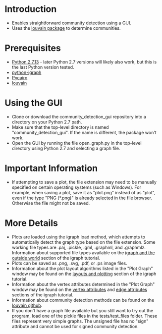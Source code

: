 Introduction
============

* Enables straightforward community detection using a GUI.
* Uses the [louvain package](https://github.com/vtraag/louvain-igraph) to determine communities.

Prerequisites
=============

* [Python 2.7.13](https://www.python.org/downloads/) - later Python 2.7 versions will likely also work, but this is the last Python version tested.
* [python-igraph](http://igraph.org/python/)
* [Pycairo](https://www.cairographics.org/pycairo/)
* [louvain](https://github.com/vtraag/louvain-igraph)

Using the GUI
=============

* Clone or download the community_detection_gui repository into a directory on your Python 2.7 path.
* Make sure that the top-level directory is named "community_detection_gui". If the name is different, the package won't work.
* Open the GUI by running the file open_graph.py in the top-level directory using Python 2.7 and selecting a graph file.

Important Information
=====================
* If attempting to save a plot, the file extension may need to be manually specified on certain operating systems (such as Windows). For example, when saving a plot, save it as "plot.png" instead of as "plot", even if the type "PNG (\*.png)" is already selected in the file browser. Otherwise the file might not be saved.

More Details
============
* Plots are loaded using the igraph load method, which attempts to automatically detect the graph type based on the file extension. Some working file types are .paj, .pickle, .gml, .graphml, and .graphmlz. Information about supported file types available on the [igraph and the outside world](http://igraph.org/python/doc/tutorial/tutorial.html#igraph-and-the-outside-world) section of the igraph tutorial.
* Plots can be saved as .png, .svg, .pdf, or .ps image files. 
* Information about the plot layout algorithms listed in the "Plot Graph" window may be found on the [layouts and plotting](http://igraph.org/python/doc/tutorial/tutorial.html#layouts-and-plotting) section of the igraph tutorial.
* Information about the vertex attributes determined in the "Plot Graph" window may be found on the [vertex attributes](http://igraph.org/python/doc/tutorial/tutorial.html#vertex-attributes-controlling-graph-plots) and [edge attributes](http://igraph.org/python/doc/tutorial/tutorial.html#edge-attributes-controlling-graph-plots) sections of the igraph tutorial.
* Information about community detection methods can be found on the [louvain github](https://github.com/vtraag/louvain-igraph).
* If you don't have a graph file available but you still want to try out the program, load one of the pickle files in the tests/test_files folder. These files represent very simple graphs. The unsigned file has no "sign" attribute and cannot be used for signed community detection.
